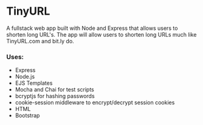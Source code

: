 # TinyURL

A fullstack web app built with Node and Express that allows users to shorten long URL's. The app will allow users to shorten long URLs much like TinyURL.com and bit.ly do.

### Uses: 
- Express
- Node.js
- EJS Templates
- Mocha and Chai for test scripts
- bcryptjs for hashing passwords
- cookie-session middleware to encrypt/decrypt session cookies
- HTML
- Bootstrap